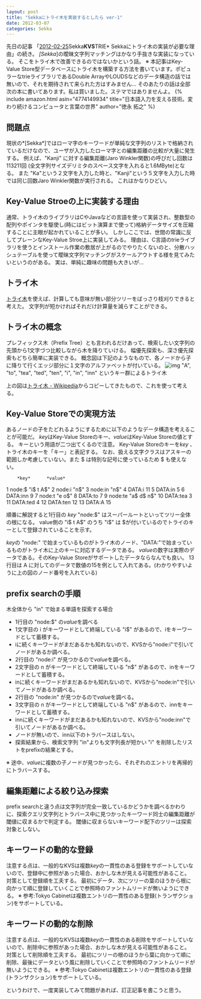 ```yaml
---
layout: post
title: "Sekkaにトライ木を実装するとしたら ver-1"
date: 2012-03-07
categories: Sekka
---
```


先日の記事 「[2012-02-25](2012-02-25-post.md)Sekka**KVS**TRIE* Sekkaにトライ木の実装が必要な理由」の続き。
*[Sekka*]の曖昧文字列マッチングはかなり手抜きな実装になっている。
そこをトライ木で改善できるのではないかという話。
※ 本記事はKey-Value Store型データベースにトライ木を構築する方法を書いています。ポピュラーなtrieライブラリであるDouble ArrayやLOUDSなどのデータ構造の話では無いので、それを期待されて来られた方はすみません… そのあたりの話は全部次の本に書いてあります。私は買いました。ステマではありませんよ。
 {% include amazon.html asin="4774149934" title="日本語入力を支える技術。変わり続けるコンピュータと言葉の世界" author="徳永 拓之" %}

## 問題点
現状の*[Sekka*]ではローマ字のキーワードが単純な文字列のリストで格納されているだけなので、ユーザが入力したローマ字との編集距離の比較が大量に発生する。
例えば、"Kanji" に対する編集距離(Jaro Winkler関数)の呼びだし回数は 113211回 (全文字列サイズデリミタのスペース文字を入れると1.6MByte)となる。
また "Ka"という２文字を入力した時と、"Kanji"という５文字を入力した時では同じ回数Jaro Winkler関数が実行される。
これはかなりひどい。

## Key-Value Stroeの上に実装する理由
通常、トライ木のライブラリはCやJavaなどの言語を使って実装され、整数型の配列やポインタを駆使し(時にはビット演算まで使って)格納データサイズを圧縮することに主眼が起かれていることが多い。
しかしここでは、世間の常識に反してプレーンなKey-Value Stroe上に実装してみる。
理由は、C言語のtrieライブラリを使うとインストール作業の敷居が上がるのでやりたくないのと、分散ハッシュテーブルを使って曖昧文字列マッチングがスケールアウトする様を見てみたいというのがある。
実は、単純に趣味の問題も大きいが…

## トライ木
[トライ木](http://ja.wikipedia.org/wiki/トライ木)を使えば、計算しても意味が無い部分ツリーをばっさり枝刈りできると考えた。
文字列が短かければそれだけ計算量を減らすことができる。

## トライ木の概念
プレフィックス木（Prefix Tree）とも言われるだけあって、検索したい文字列の先頭から1文字づつ比較しながら木を降りていける。
幅優先探索も、深さ優先探索もどちら簡単に実装できる。
概念図は下記のようなもので、各ノードから子に降りて行くエッジ部分に１文字のアルファベットが付いている。
 ![img](http://upload.wikimedia.org/wikipedia/commons/thumb/b/be/Trie_example.svg/400px-Trie_example.svg.png)
"A", "to", "tea", "ted", "ten", "i", "in", "inn" というキー群によるトライ木

上の図は[トライ木 - Wikipedia](http://ja.wikipedia.org/wiki/トライ木)からコピーしてきたもので、これを使って考える。

## Key-Value Storeでの実現方法
あるノードの子をたどれるようにするために以下のようなデータ構造を考えることが可能だ。
*key*はKey-Value Storeのキー、*value*はKey-Value Storeの値とする。
キーという用語が二つ出てくるので注意。
Key-Value Storeのキーを*key* 、トライ木のキーを「キー」と表記する。
なお、扱える文字クラスはアスキーの範囲しか考慮していない。また $ は特別な記号に使っているため $ も使えない。

        *key*      *value*
   1   node:$     "i$ t A$"
   2   node:i     "n$"
   3   node:in    "n$"
   4   DATA:i     11
   5   DATA:in    5
   6   DATA:inn   9
   7   node:t     "e o$"
   8   DATA:to    7
   9   node:te    "a$ d$ n$"
  10   DATA:tea   3
  11   DATA:ted   4
  12   DATA:ten   12
  13   DATA:A     15

順番に解説すると1行目の *key* "node:$" はスーパールートといってツリー全体の根になる。
value側の "i$ t A$" のうち "i$" は $が付いているのでトライのキーとして登録されていることを示す。

*key*の "node:" で始まっているものがトライ木のノード、"DATA:"で始まっているものがトライ木に上のキーに対応するデータである。
*value*の数字は実際のデータである。そのKey-Value Storeがサポートしたデータならなんでも良い。
13行目は A に対してのデータで数値の15を例として入れてある。(わかりやすいように上の図のノード番号を入れている)

## prefix searchの手順
木全体から "in" で始まる単語を探索する場合
- 1行目の "node:$" の*value*を調べる
- 1文字目の i がキーワードとして終端している "i$" があるので、iをキーワードとして蓄積する。
- iに続くキーワードがまだあるかも知れないので、KVSから"node:i"で引いてノードがあるか調べる。
- 2行目の "node:i" が見つかるので*value*を調べる。
- 2文字目の n がキーワードとして終端している "n$" があるので、inをキーワードとして蓄積する。
- inに続くキーワードがまだあるかも知れないので、KVSから"node:in"で引いてノードがあるか調べる。
- 2行目の "node:in" が見つかるので*value*を調べる。
- 3文字目の n がキーワードとして終端している "n$" があるので、innをキーワードとして蓄積する。
- innに続くキーワードがまだあるかも知れないので、KVSから"node:inn"で引いてノードがあるか調べる。
- ノードが無いので、inn以下のトラバースはしない。
- 探索結果から、検索文字列 "in"よりも文字列長が短かい "i" を削除したリストをprefixの結果とする。

※ 途中、*value*に複数の子ノードが見つかったら、それぞれのエントリを再帰的にトラバースする。

## 編集距離による絞り込み探索
prefix searchと違う点は文字列が完全一致しているかどうかを調べるかわりに、探索クエリ文字列とトラバース中に見つかったキーワード同士の編集距離が閾値に収まるかで判定する。
閾値に収まらないキーワード配下のツリーは探索対象としない。

## キーワードの動的な登録
注意する点は、一般的なKVSは複数*key*の一貫性のある登録をサポートしていないので、登録中に参照があった場合、おかしな木が見える可能性があること。
対策として登録順を工夫する。
最初にデータ、次にツリーの葉のほうから根に向かって順に登録していくことで参照時のファントムリードが無いようにできる。
※ 参考:Tokyo Cabinetは複数エントリの一貫性のある登録(トランザクション)をサポートしている。

## キーワードの動的な削除
注意する点は、一般的なKVSは複数*key*の一貫性のある削除をサポートしていないので、削除中に参照があった場合、おかしな木が見える可能性があること。
対策として削除順を工夫する。
最初にツリーの根のほうから葉に向かって順に削除、最後にデータという風に削除していくことで参照時のファントムリードが無いようにできる。
※ 参考:Tokyo Cabinetは複数エントリの一貫性のある登録(トランザクション)をサポートしている。

というわけで、一度実装してみて問題があれば、訂正記事を書こうと思う。
